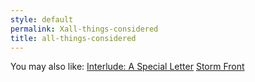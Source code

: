 ```yaml
---
style: default
permalink: Xall-things-considered
title: all-things-considered
---
```

You may also like:
[Interlude: A Special Letter](http://scp-wiki.net/wondertainment-special-letter)
[Storm Front](http://scp-wiki.net/stormfront)